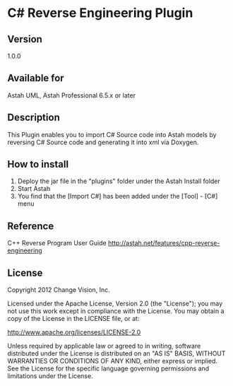 C# Reverse Engineering Plugin
=============================

Version
------------
1.0.0

Available for
------------
Astah UML, Astah Professional 6.5.x or later

Description
------------
This Plugin enables you to import C# Source code into Astah models by
reversing C# Source code and generating it into xml via Doxygen.

How to install
------------
1. Deploy the jar file in the "plugins" folder under the Astah Install folder
2. Start Astah
3. You find that the [Import C#] has been added under the [Tool] - [C#] menu

Reference
------------
C++ Reverse Program User Guide
http://astah.net/features/cpp-reverse-engineering


License
------------
Copyright 2012 Change Vision, Inc.

Licensed under the Apache License, Version 2.0 (the "License");
you may not use this work except in compliance with the License.
You may obtain a copy of the License in the LICENSE file, or at:

   <http://www.apache.org/licenses/LICENSE-2.0>

   Unless required by applicable law or agreed to in writing, software
   distributed under the License is distributed on an "AS IS" BASIS,
   WITHOUT WARRANTIES OR CONDITIONS OF ANY KIND, either express or implied.
   See the License for the specific language governing permissions and
   limitations under the License.


